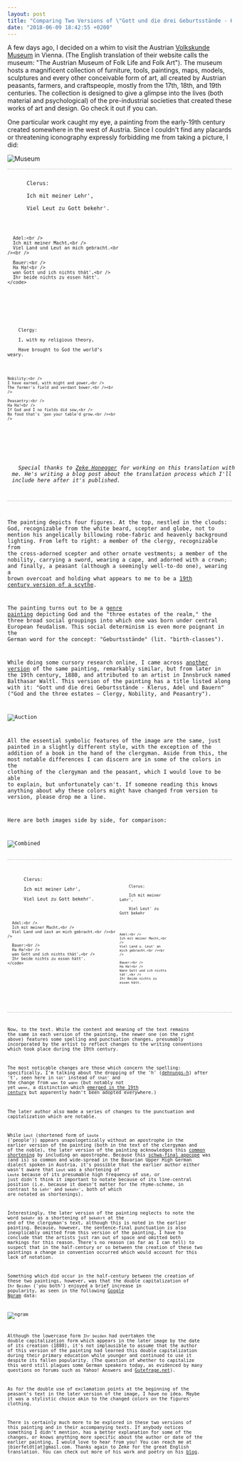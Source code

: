 ```yaml
---
layout: post
title: "Comparing Two Versions of \"Gott und die drei Geburtsstände - Klerus, Adel und Bauern\""
date: "2018-06-09 18:42:55 +0200"
---
```


A few days ago, I decided on a whim to visit the Austrian [Volkskunde Museum](https://www.volkskundemuseum.at/jart/prj3/volkskundemuseum/main.jart?content-id=1377520150937&rel=de) in Vienna. (The English translation of their website calls the museum: "The Austrian Museum of Folk Life and Folk Art"). The museum hosts a magnificent collection of furniture, tools, paintings, maps, models, sculptures and every other conceivable form of art, all created by Austrian peasants, farmers, and craftspeople, mostly from the 17th, 18th, and 19th centuries. The collection is designed to give a glimpse into the lives (both material and psychological) of the pre-industrial societies that created these works of art and design. Go check it out if you can.

One particular work caught my eye, a painting from the early-19th century created somewhere in the west of Austria. Since I couldn't find any placards or threatening iconography expressly forbidding me from taking a picture, I did:

![Museum](/assets/comp-gott-die-drei/images/museum.jpg)

<div style="display: flex; flex-wrap: wrap; border-top: 2px dotted lightgrey; border-bottom: 2px dotted lightgrey; padding-top: 10px">
  <div style="width: 50%">
    <code language="">
      Clerus:<br />
      Ich mit meiner Lehr',<br />
      Viel Leut zu Gott bekehr'.<br /><br />

      Adel:<br />
      Ich mit meiner Macht,<br />
      Viel Land und Leut an mich gebracht.<br /><br />

      Bauer:<br />
      Ha Ha!<br />
      wan Gott und ich nichts thät',<br />
      Ihr beide nichts zu essen hätt'.
    </code>
  </div>
  <div style="width: 50%">
  <code language="">
    Clergy:<br />
    I, with my religious theory,<br />
    Have brought to God the world’s weary.<br /><br />

    Nobility:<br />
    I have earned, with might and power,<br />
    The farmer's field and verdant bower.<br /><br />

    Peasantry:<br />
    Ha Ha!<br />
    If God and I no fields did sow,<br />
    No food that's 'pon your table'd grow.<br /><br />
  </code>
  </div>
  <div style="width: 100%; padding: 10px; font-style: italic">
  Special thanks to <a href="https://concerningwords.wordpress.com/">Zeke Honegger</a> for working on this translation with me. He's writing a blog post about the translation process which I'll include here after it's published.
  </div>
</div>

The painting depicts four figures. At the top, nestled in the clouds: God, recognizable from the white beard, scepter and globe, not to mention his angelically billowing robe-fabric and heavenly background lighting. From left to right: a member of the clergy, recognizable from the cross-adorned scepter and other ornate vestments; a member of the nobility, carrying a sword, wearing a cape, and adorned with a crown; and finally, a peasant (although a seemingly well-to-do one), wearing a brown overcoat and holding what appears to me to be a [19th century version of a  scythe](http://www.estonica.org/en/19th_century_farm_tools/?max).

The painting turns out to be a [genre painting](https://en.wikipedia.org/wiki/Estates_of_the_realm) depicting God and the "three estates of the realm," the three broad social groupings into which one was born under central European feudalism. This social determinism is even more poignant in the German word for the concept: "Geburtsstände" (lit. "birth-classes").

While doing some cursory research online, I came across [another version](http://www.auktion-innsbruck.at/product/2149/23) of the same painting, remarkably similar, but from later in the 19th century, 1880, and attributed to an artist in Innsbruck named Balthasar Waltl. This version of the painting has a title listed along with it: "Gott und die drei Geburtsstände - Klerus, Adel und Bauern" ("God and the three estates — Clergy, Nobility, and Peasantry").

![Auction](/assets/comp-gott-die-drei/images/auction.jpg)

All the essential symbolic features of the image are the same, just painted in a slightly different style, with the exception of the addition of a book in the hand of the clergyman. Aside from this, the most notable differences I can discern are in some of the colors in the clothing of the clergyman and the peasant, which I would love to be able to explain, but unfortunately can't. If someone reading this knows anything about why these colors might have changed from version to version, please drop me a line.

Here are both images side by side, for comparison:

![Combined](/assets/comp-gott-die-drei/images/combined.jpg)

<div style="display: flex; flex-wrap: wrap; border-top: 2px dotted lightgrey; border-bottom: 2px dotted lightgrey; padding-top: 10px; padding-bottom: 10px;">
  <div style="width: 50%">
    <code language="">
      Clerus:<br />
      Ich mit meiner Lehr',<br />
      Viel Leut zu Gott bekehr'.<br /><br />

      Adel:<br />
      Ich mit meiner Macht,<br />
      Viel Land und Leut an mich gebracht.<br /><br />

      Bauer:<br />
      Ha Ha!<br />
      wan Gott und ich nichts thät',<br />
      Ihr beide nichts zu essen hätt'.
    </code>
  </div>
  <div style="width: 50%">
  <code language="">
    Clerus:<br />
    Ich mit meiner Lehr',<br />
    Viel Leut' zu Gott bekehr<br /><br />

    Adel:<br />
    Ich mit meiner Macht,<br />
    Viel Land u. Leut' an mich gebracht.<br /><br />

    Bauer:<br />
    Ha Ha!<br />
    Wann Gott und ich nichts tät',<br />
    Ihr Beide nichts zu essen hätt.
  </code>
  </div>
</div>

Now, to the text. While the content and meaning of the text remains the same in each version of the painting, the newer one (on the right above) features some spelling and punctuation changes, presumably incorporated by the artist to reflect changes to the writing conventions which took place during the 19th century.

The most noticable changes are those which concern the spelling: specifically, I'm talking about the dropping of the 'h' ([dehnungs-h](https://de.wikipedia.org/wiki/Dehnungs-h)) after 't', seen here in ``tät'`` instead of ``thät'`` and the change from ``wan`` to ``wann`` (but notably not yet ``wenn``, a distinction which [emerged in the 19th century](https://www.duden.de/rechtschreibung/wenn) but apparently hadn't been adopted everywhere.)

The later author also made a series of changes to the punctuation and capitalization which are notable.

While ``Leut`` (shortened form of ``Leute`` ('people')) appears unapologetically without an apostrophe in the earlier version of the painting (both in the text of the clergyman and of the noble), the later version of the painting acknowledges this [common shortening](https://kuscholarworks.ku.edu/bitstream/handle/1808/22855/malc_1980_257-265_Keel.pdf?sequence=1) by including an apostrophe. Because this [schwa-final apocope](https://en.wikipedia.org/wiki/Apocope) was (and is) so common and wide-spread in the Bavarian Upper High German dialect spoken in Austria, it's possible that the earlier author either wasn't aware that ``Leut`` was a shortening of ``Leute`` because of its presumable high frequency of use, or just didn't think it important to notate because of its line-central position (i.e. because it doesn't matter for the rhyme-scheme, in contrast to ``Lehr'`` and ``bekehr'``, both of which are notated as shortenings).

Interestingly, the later version of the painting neglects to note the word ``bekehr`` as a shortening of ``bekehrt`` at the end of the clergyman's text, although this is noted in the earlier painting. Because, however, the sentence-final punctuation is also inexplicably omitted from this version of the painting, I have to conclude that the artists just ran out of space and omitted both markings for this reason. There's no reason (as far as I can tell) to suspect that in the half-century or so between the creation of these two paintings a change in convention occurred which would account for this lack of notation.

Something which did occur in the half-century between the creation of these two paintings, however, was that the double capitalization of ``Ihr Beiden`` ('you both') enjoyed a brief increase in popularity, as seen in the following [Google Ngram](https://books.google.com/ngrams/graph?content=Ihr+beide%2CIhr+Beide&year_start=1800&year_end=1900&corpus=20&smoothing=3&share=&direct_url=t1%3B%2CIhr%20beide%3B%2Cc0%3B.t1%3B%2CIhr%20Beide%3B%2Cc0) data:

![ngram](/assets/comp-gott-die-drei/images/ngram.png)

Although the lowercase form ``Ihr beiden`` had overtaken the double capitalization form which appears in the later image by the date of its creation (1880), it's not implausible to assume that the author of this version of the painting had learned this double capitalization during their primary education while younger and continued to use it despite its fallen popularity. (The question of whether to capitalize this word still plagues some German speakers today, as evidenced by many questions on forums such as Yahoo! Answers and [Gutefrage.net](https://www.gutefrage.net/frage/hallo-ihr-beiden-oder-hallo-ihr-beiden--gross-oder-klein-)).

As for the double use of exclamation points at the beginning of the peasant's text in the later version of the image, I have no idea. Maybe it was a stylistic choice akin to the changed colors on the figures' clothing.

There is certainly much more to be explored in these two versions of this painting and in their accompanying texts. If anybody notices something I didn't mention, has a better explanation for some of the changes, or knows anything more specific about the author or date of the earlier painting, I would love to hear from you! You can reach me at jbierfeldt[at]gmail.com. Thanks again to Zeke for the great English translation. You can check out more of his work and poetry on his [blog](https://concerningwords.wordpress.com/).
